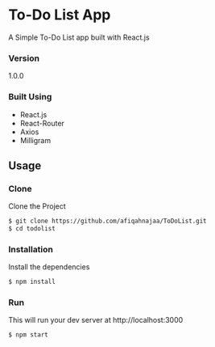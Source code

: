 # To-Do List App
A Simple To-Do List app built with React.js

### Version
1.0.0

### Built Using
- React.js
- React-Router
- Axios
- Milligram

## Usage

### Clone
Clone the Project

```sh
$ git clone https://github.com/afiqahnajaa/ToDoList.git
$ cd todolist
```

### Installation

Install the dependencies

```sh
$ npm install
```

### Run

This will run your dev server at http://localhost:3000

```sh
$ npm start
```

